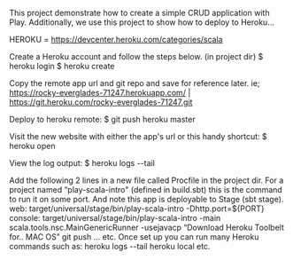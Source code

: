 This project demonstrate how to create a simple CRUD application with Play.
Additionally, we use this project to show how to deploy to Heroku...

HEROKU = https://devcenter.heroku.com/categories/scala

Create a Heroku account and follow the steps below. (in project dir)
$ heroku login
$ heroku create

Copy the remote app url and git repo and save for reference later.
ie; https://rocky-everglades-71247.herokuapp.com/ | https://git.heroku.com/rocky-everglades-71247.git

Deploy to heroku remote:
$ git push heroku master

Visit the new website with either the app's url or this handy shortcut:
$ heroku open

View the log output:
$ heroku logs --tail

Add the following 2 lines in a new file called Procfile in the project dir. For a project named “play-scala-intro" (defined in build.sbt) this is the command to run it on some port. And note this app is deployable to Stage (sbt stage).
web: target/universal/stage/bin/play-scala-intro -Dhttp.port=${PORT}
console: target/universal/stage/bin/play-scala-intro -main scala.tools.nsc.MainGenericRunner -usejavacp
“Download Heroku Toolbelt for.. MAC OS”
git push …
etc. Once set up you can run many Heroku commands such as: heroku logs --tail heroku local etc.
